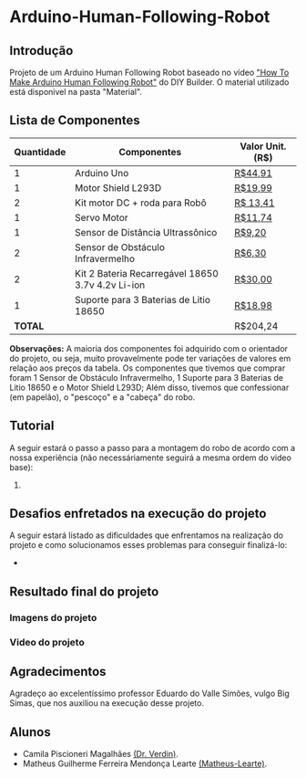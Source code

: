# Arduino-Human-Following-Robot

## Introdução

Projeto de um Arduino Human Following Robot baseado no vídeo ["How To Make Arduino Human Following Robot"](https://www.youtube.com/watch?v=yAV5aZ0unag&t=24s) do DIY Builder.
O material utilizado está disponivel na pasta "Material".

## Lista de Componentes

| Quantidade | Componentes                                    | Valor Unit. (R$) |
|------------|------------------------------------------------|------------------|
| 1          | Arduino Uno                                    | [R$44,91](https://www.baudaeletronica.com.br/produto/arduino-uno-atmega328-smd-compativel-cabo-usb.html) |
| 1          | Motor Shield L293D                             | [R$19,99](https://www.baudaeletronica.com.br/produto/motor-shield-l293d-driver-ponte-h-para-arduino.html) |
| 2          | Kit motor DC + roda para Robô                  | [R$ 13,41](https://www.baudaeletronica.com.br/produto/kit-motor-dc-roda-para-robo.html) |
| 1          | Servo Motor                                    | [R$11,74](https://www.baudaeletronica.com.br/produto/micro-servo-9g-sg90-tower-pro.html) |
| 1          | Sensor de Distância Ultrassônico               | [R$9,20](https://www.baudaeletronica.com.br/produto/sensor-de-distancia-ultrassonico-hc-sr04.html) |
| 2          | Sensor de Obstáculo Infravermelho              | [R$6,30](https://www.baudaeletronica.com.br/produto/modulo-sensor-de-obstaculo-infravermelho-ir.html) |
| 2          | Kit 2 Bateria Recarregável 18650 3.7v 4.2v Li-ion | [R$30,00](https://produto.mercadolivre.com.br/MLB-1792812106-kit-2-bateria-recarregavel-18650-37v-42v-li-ion-lanterna-_JM#position%3D26%26search_layout%3Dgrid%26type%3Ditem%26tracking_id%3Ddbb92f25-839f-4a18-8795-f224b35d7b48) |
| 1          | Suporte para 3 Baterias de Litio 18650         | [R$18,98](https://produto.mercadolivre.com.br/MLB-2656593580-suporte-case-para-3s-baterias-18650-126v-com-mola-e-fios-_JM#position%3D23%26search_layout%3Dgrid%26type%3Ditem%26tracking_id%3D24d282f1-dfc9-4428-80fb-c2c0c75f4e5b) |
| **TOTAL**  |                                                | R$204,24 |

**Observações:** A maioria dos componentes foi adquirido com o orientador do projeto, ou seja, muito provavelmente pode ter variações de valores em relação aos preços da tabela. 
Os componentes que tivemos que comprar foram 1 Sensor de Obstáculo Infravermelho, 1 Suporte para 3 Baterias de Litio 18650 e o Motor Shield L293D; Além disso, tivemos que confessionar (em papelão), o "pescoço" e a "cabeça" do robo.

## Tutorial

A seguir estará o passo a passo para a montagem do robo de acordo com a nossa experiência (não necessáriamente seguirá a mesma ordem do video base):

1. 

## Desafios enfretados na execução do projeto

A seguir estará listado as dificuldades que enfrentamos na realização do projeto e como solucionamos esses problemas para conseguir finalizá-lo:

- 

## Resultado final do projeto
### Imagens do projeto

### Video do projeto

## Agradecimentos

Agradeço ao excelentíssimo professor Eduardo do Valle Simões, vulgo Big Simas, que nos auxiliou na execução desse projeto.

## Alunos

- Camila Piscioneri Magalhães [(Dr. Verdin)](https://github.com/Dr-Verdin).
- Matheus Guilherme Ferreira Mendonça Learte [(Matheus-Learte)](https://github.com/Matheus-Learte).